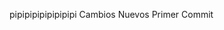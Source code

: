 <!---
MarioBabuino0/MarioBabuino0 is a ✨ special ✨ repository because its `README.md` (this file) appears on your GitHub profile.
You can click the Preview link to take a look at your changes.
--->
pipipipipipipipipi
Cambios Nuevos 
Primer Commit
